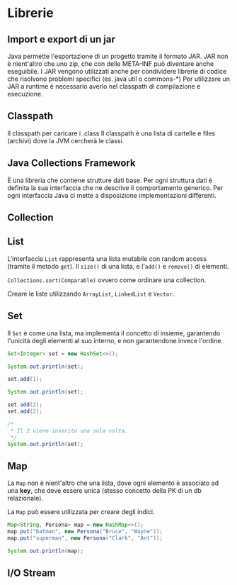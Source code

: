Librerie
========
Import e export di un jar
-------------------------
Java permette l'esportazione di un progetto tramite il formato JAR.
JAR non è nient'altro che uno zip, che con delle META-INF può diventare anche eseguibile.
I JAR vengono utilizzati anche per condividere librerie di codice che risolvono problemi specifici (es. java util o commons-\*)
Per utilizzare un JAR a runtime è necessario averlo nel classpath di compilazione e esecuzione.

Classpath
---------
Il classpath per caricare i .class
Il classpath è una lista di cartelle e files (archivi) dove la JVM cercherà le classi.

Java Collections Framework
----------------
È una libreria che contiene strutture dati base.
Per ogni struttura dati è definita la sua interfaccia che ne descrive il comportamento generico.
Per ogni interfaccia Java ci mette a disposizione implementazioni differenti.

Collection
----------

List
----
L'interfaccia `List` rappresenta una lista mutabile con random access (tramite il metodo `get`).
Il `size()` di una lista, e l'`add()` e `remove()` di elementi.

`Collections.sort(Comparable)` ovvero come ordinare una collection.

Creare le liste utilizzando `ArrayList`, `LinkedList` e `Vector`.

Set
---
Il `Set` è come una lista, ma implementa il concetto di insieme, garantendo l'unicità degli elementi al suo interno, e non garantendone invece l'ordine.

```java
Set<Integer> set = new HashSet<>();

System.out.println(set);

set.add(1);

System.out.println(set);

set.add(2);
set.add(2);

/*
 * Il 2 viene inserito una sola volta.
 */
System.out.println(set);
```

Map
---
La `Map` non è nient'altro che una lista, dove ogni elemento è associato ad una **key**, che deve essere unica (stesso concetto della PK di un db relazionale).

La `Map` può essere utilizzata per creare degli indici.

```java
Map<String, Persona> map = new HashMap<>();
map.put("batman", new Persona("Bruce", "Wayne"));
map.put("superman", new Persona("Clark", "Ant"));

System.out.println(map);
```



I/O Stream
----------

